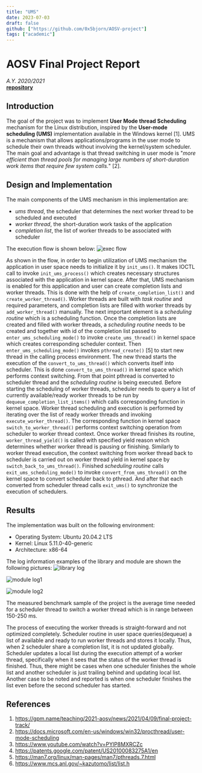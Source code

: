```yaml
---
title: "UMS"
date: 2023-07-03
draft: false
github: ["https://github.com/0x5bjorn/AOSV-project"]
tags: ["academic"]
---
```


# AOSV Final Project Report
_A.Y. 2020/2021_  
**[repository](https://github.com/0x5bjorn/AOSV-project)**
<!-- Author(s): Sultan Umabraev (1954544)  -->

## Introduction
The goal of the project was to implement **User Mode thread Scheduling** mechanism for the Linux distribution, inspired by the **User-mode scheduling (UMS)** implementation available in the Windows kernel [1]. UMS is a mechanism that allows applications/programs in the user mode to schedule their own threads without involving the kernel/system scheduler. The main goal and advantage is that thread switching in user mode is "*more efficient than thread pools for managing large numbers of short-duration work items that require few system calls.*" [2].

## Design and Implementation
The main components of the UMS mechanism in this implementation are:
 - *ums thread*, the scheduler that determines the next worker thread to be scheduled and executed
  - *worker thread*, the short-duration work tasks of the application
   - *completion list*, the list of worker threads to be associated with scheduler

   The execution flow is shown below: 
   ![exec flow](../media/ums/execution_flow.jpg)

   As shown in the flow, in order to begin utilization of UMS mechanism the application in user space needs to initialize it by `init_ums()`. It makes IOCTL call to invoke `init_ums_process()` which creates necessary structures associated with the application in kernel space.
   After that, UMS mechanism is enabled for this application and user can create completion lists and worker threads. This is done with the help of `create_completion_list()` and `create_worker_thread()`. Worker threads are built with *task routine* and required parameters, and completion lists are filled with worker threads by `add_worker_thread()` manually.
   The next important element is a *scheduling routine* which is a scheduling function. Once the completion lists are created and filled with worker threads, a *scheduling routine* needs to be created and together with id of the completion list passed to `enter_ums_scheduling_mode()` to invoke `create_ums_thread()` in kernel space which creates corresponding scheduler context. Then `enter_ums_scheduling_mode()` invokes `pthread_create()` [5] to start new thread in the calling process environment. The new thread starts the execution of the `convert_to_ums_thread()` which converts itself into scheduler. This is done `convert_to_ums_thread()` in kernel space which performs context switching.
   From that point pthread is converted to scheduler thread and the *scheduling routine* is being executed. Before starting the scheduling of worker threads, scheduler needs to query a list of currently available/ready worker threads to be run by `dequeue_completion_list_items()` which calls corresponding function in kernel space.
   Worker thread scheduling and execution is performed by iterating over the list of ready worker threads and invoking `execute_worker_thread()`. The corresponding function in kernel space `switch_to_worker_thread()` performs context switching operation from scheduler to worker thread context. Once worker thread finishes its routine, `worker_thread_yield()` is called with specified yield reason which determines whether worker thread is pausing or finishing. Similarly to worker thread execution, the context switching from worker thread back to scheduler is carried out on worker thread yield in kernel space by `switch_back_to_ums_thread()`.
   Finished *scheduling routine* calls `exit_ums_scheduling_mode()` to invoke `convert_from_ums_thread()` on the kernel space to convert scheduler back to pthread. And after that each converted from scheduler thread calls `exit_ums()` to synchronize the execution of schedulers.

   ## Results
   The implementation was built on the following environment:
   - Operating System: Ubuntu 20.04.2 LTS
   - Kernel: Linux 5.11.0-40-generic
   - Architecture: x86-64

   The log information examples of the library and module are shown the following pictures:
   ![library log](../media/ums/lib_log_info.png)

   ![module log1](../media/ums/module_log_info.png)

   ![module log2](../media/ums/module_log_info_2.png)

   The measured benchmark sample of the project is the average time needed for a scheduler thread to switch a worker thread which is in range between 150-250 ms. 

   The process of executing the worker threads is straight-forward and not optimized completely. Scheduler routine in user space queries(dequeue) a list of available and ready to run worker threads and stores it locally. Thus, when 2 scheduler share a completion list, it is not updated globally. Scheduler updates a local list during the execution attempt of a worker thread, specifically when it sees that the status of the worker thread is finished. Thus, there might be cases when one scheduler finishes the whole list and another scheduler is just trailing behind and updating local list.
   Another case to be noted and reported is when one scheduler finishes the list even before the second scheduler has started. 

   ## References
   1) https://gpm.name/teaching/2021-aosv/news/2021/04/09/final-project-track/
   2) https://docs.microsoft.com/en-us/windows/win32/procthread/user-mode-scheduling
   3) https://www.youtube.com/watch?v=PYlP8MXRCZc
   4) https://patents.google.com/patent/US20100083275A1/en
   5) https://man7.org/linux/man-pages/man7/pthreads.7.html
   6) https://www.mcs.anl.gov/~kazutomo/list/list.h
